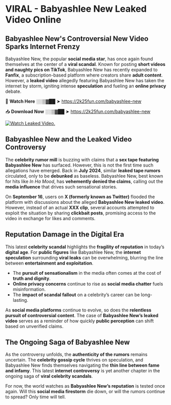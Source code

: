 # VIRAL - Babyashlee New Leaked Video Online

## **Babyashlee New's Controversial New Video Sparks Internet Frenzy**  

Babyashlee New, the popular **social media star**, has once again found themselves at the center of a **viral scandal**. Known for posting **short videos and naughty pics on TikTok**, Babyashlee New has recently expanded to **Fanfix**, a subscription-based platform where creators share **adult content**. However, a **leaked video** allegedly featuring Babyashlee New has taken the internet by storm, igniting intense **speculation** and fueling an **online privacy** debate.  

🔴 **Watch Here** ░░▒▓██ ➤ https://2k25fun.com/babyashlee-new  

📥 **Download Now** ░░▒▓██ ➤ https://2k25fun.com/babyashlee-new  

[![Watch Leaked Video.](https://miro.medium.com/v2/resize:fit:828/format:webp/1*cilzJN44JGOrTw9NJCrNHA.gif "Watch Leaked Video")](https://2k25fun.com/babyashlee-new)

## **Babyashlee New and the Leaked Video Controversy**  

The **celebrity rumor mill** is buzzing with claims that a **sex tape featuring Babyashlee New** has surfaced. However, this is not the first time such allegations have emerged. Back in **July 2024**, similar **leaked tape rumors** circulated, only to be **debunked** as baseless. Babyashlee New, best known for hits like *In Ha Mood*, has **vehemently denied the claims**, calling out the **media influence** that drives such sensational stories.  

On **September 16**, users on **X (formerly known as Twitter)** flooded the platform with discussions about the alleged **Babyashlee New leaked video**. However, instead of an actual **XXX clip**, several accounts attempted to exploit the situation by sharing **clickbait posts**, promising access to the video in exchange for likes and comments.  

## **Reputation Damage in the Digital Era**  

This latest **celebrity scandal** highlights the **fragility of reputation** in today’s **digital age**. For **public figures** like Babyashlee New, the **internet speculation** surrounding **viral leaks** can be overwhelming, blurring the line between **entertainment and exploitation**.  

- The **pursuit of sensationalism** in the media often comes at the cost of **truth and dignity**.  
- **Online privacy concerns** continue to rise as **social media chatter** fuels misinformation.  
- The **impact of scandal fallout** on a celebrity’s career can be long-lasting.  

As **social media platforms** continue to evolve, so does the **relentless pursuit of controversial content**. The case of **Babyashlee New’s leaked video** serves as a reminder of how quickly **public perception** can shift based on unverified claims.  

## **The Ongoing Saga of Babyashlee New**  

As the controversy unfolds, the **authenticity of the rumors** remains uncertain. The **celebrity gossip cycle** thrives on speculation, and Babyashlee New finds themselves navigating the **thin line between fame and infamy**. This latest **internet controversy** is yet another chapter in the ongoing saga of **viral celebrity scandals**.  

For now, the world watches as **Babyashlee New’s reputation** is tested once again. Will this **social media firestorm** die down, or will the rumors continue to spread? Only time will tell.
